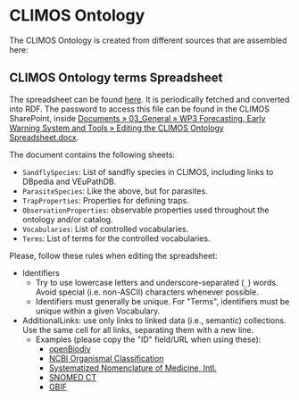 # CLIMOS Ontology

The CLIMOS Ontology is created from different sources that are assembled here:

## CLIMOS Ontology terms Spreadsheet

The spreadsheet can be found
[here](https://myogc1-my.sharepoint.com/:x:/g/personal/avillar_ogc_org/Ee4D7-XcVddNoKwi7F1tuuYBuxDX_u7ZaQI5QLjzqmxTgQ?e=4rp8xX).
It is periodically fetched and converted into RDF. The password to access this file can be found in the CLIMOS
SharePoint, inside 
[Documents » 03_General » WP3 Forecasting, Early Warning System and Tools » Editing the CLIMOS Ontology Spreadsheet.docx](https://ihmt.sharepoint.com/:w:/r/sites/CLIMOSProject/Documentos%20Partilhados/03_General/WP3%20Forecasting,%20Early%20Warning%20System%20and%20Tools/Editing%20the%20CLIMOS%20Ontology%20spreadsheet.docx?d=w2e0588ca736e4d11a4aaa9d88aefe3f1&csf=1&web=1&e=MPKLwz).

The document contains the following sheets:

* `SandflySpecies`: List of sandfly species in CLIMOS, including links to DBpedia and VEuPathDB.
* `ParasiteSpecies`: Like the above, but for parasites.
* `TrapProperties`: Properties for defining traps.
* `ObservationProperties`: observable properties used throughout the ontology and/or catalog.
* `Vocabularies`: List of controlled vocabularies.
* `Terms`: List of terms for the controlled vocabularies.

Please, follow these rules when editing the spreadsheet:

* Identifiers
  * Try to use lowercase letters and underscore-separated (`_`) words. Avoid special (i.e. non-ASCII)
    characters whenever possible.
  * Identifiers must generally be unique. For "Terms", identifiers must be unique within a given Vocabulary.
* AdditionalLinks: use only links to linked data (i.e., semantic) collections. Use the same cell for all links,
  separating them with a new line.
  * Examples (please copy the "ID" field/URL when using these):
    * [openBiodiv](https://openbiodiv.net/)
    * [NCBI Organismal Classification](https://bioportal.bioontology.org/ontologies/NCBITAXON?p=classes&conceptid=5661)
    * [Systematized Nomenclature of Medicine, Intl.](http://purl.bioontology.org/ontology/SNMI/L-50481)
    * [SNOMED CT](https://bioportal.bioontology.org/ontologies/SNOMEDCT?p=classes&conceptid=16043006)
    * [GBIF](https://www.gbif.org/species/3235457)
